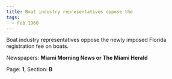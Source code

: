 ```yaml
---  
title: Boat industry representatives oppose the  
tags:  
  - Feb 1960  
---  
```

  
Boat industry representatives oppose the newly imposed Florida registration fee on boats.  
  
Newspapers: **Miami Morning News or The Miami Herald**  
  
Page: **1**, Section: **B** 
